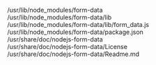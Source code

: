 /usr/lib/node\_modules/form-data  
/usr/lib/node\_modules/form-data/lib  
/usr/lib/node\_modules/form-data/lib/form\_data.js  
/usr/lib/node\_modules/form-data/package.json  
/usr/share/doc/nodejs-form-data  
/usr/share/doc/nodejs-form-data/License  
/usr/share/doc/nodejs-form-data/Readme.md  
